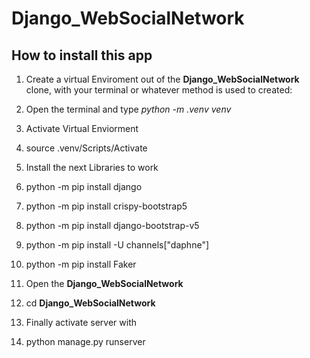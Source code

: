# Django_WebSocialNetwork

## How to install this app

1. Create a virtual Enviroment out of the __Django_WebSocialNetwork__ clone, with your terminal or whatever method is used to created:
  1. Open the terminal and type _python -m .venv venv_

2. Activate Virtual Enviorment
  1. source .venv/Scripts/Activate

3. Install the next Libraries to work
  1. python -m pip install django
  2. python -m pip install crispy-bootstrap5
  3. python -m pip install django-bootstrap-v5
  4. python -m pip install -U channels["daphne"]
  5. python -m pip install Faker

4. Open the __Django_WebSocialNetwork__
  1. cd __Django_WebSocialNetwork__

5. Finally activate server with
  1. python manage.py runserver